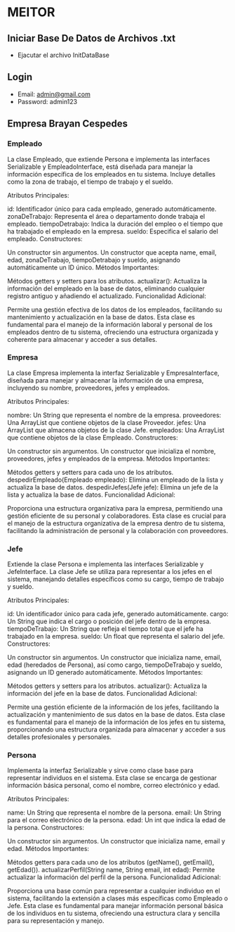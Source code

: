 # MEITOR

## Iniciar Base De Datos de Archivos .txt
- Ejacutar el archivo InitDataBase 

## Login
- Email: admin@gmail.com 
- Password: admin123

## Empresa Brayan Cespedes

### Empleado

La clase Empleado, que extiende Persona e implementa las interfaces Serializable y EmpleadoInterface, está diseñada para manejar la información específica de los empleados en tu sistema. Incluye detalles como la zona de trabajo, el tiempo de trabajo y el sueldo.

Atributos Principales:

id: Identificador único para cada empleado, generado automáticamente.
zonaDeTrabajo: Representa el área o departamento donde trabaja el empleado.
tiempoDetrabajo: Indica la duración del empleo o el tiempo que ha trabajado el empleado en la empresa.
sueldo: Especifica el salario del empleado.
Constructores:

Un constructor sin argumentos.
Un constructor que acepta name, email, edad, zonaDeTrabajo, tiempoDetrabajo y sueldo, asignando automáticamente un ID único.
Métodos Importantes:

Métodos getters y setters para los atributos.
actualizar(): Actualiza la información del empleado en la base de datos, eliminando cualquier registro antiguo y añadiendo el actualizado.
Funcionalidad Adicional:

Permite una gestión efectiva de los datos de los empleados, facilitando su mantenimiento y actualización en la base de datos.
Esta clase es fundamental para el manejo de la información laboral y personal de los empleados dentro de tu sistema, ofreciendo una estructura organizada y coherente para almacenar y acceder a sus detalles.

### Empresa 

 La clase Empresa implementa la interfaz Serializable y EmpresaInterface, diseñada para manejar y almacenar la información de una empresa, incluyendo su nombre, proveedores, jefes y empleados.

Atributos Principales:

nombre: Un String que representa el nombre de la empresa.
proveedores: Una ArrayList que contiene objetos de la clase Proveedor.
jefes: Una ArrayList que almacena objetos de la clase Jefe.
empleados: Una ArrayList que contiene objetos de la clase Empleado.
Constructores:

Un constructor sin argumentos.
Un constructor que inicializa el nombre, proveedores, jefes y empleados de la empresa.
Métodos Importantes:

Métodos getters y setters para cada uno de los atributos.
despedirEmpleado(Empleado empleado): Elimina un empleado de la lista y actualiza la base de datos.
despedirJefes(Jefe jefe): Elimina un jefe de la lista y actualiza la base de datos.
Funcionalidad Adicional:

Proporciona una estructura organizativa para la empresa, permitiendo una gestión eficiente de su personal y colaboradores.
Esta clase es crucial para el manejo de la estructura organizativa de la empresa dentro de tu sistema, facilitando la administración de personal y la colaboración con proveedores.

### Jefe 

Extiende la clase Persona e implementa las interfaces Serializable y JefeInterface. La clase Jefe se utiliza para representar a los jefes en el sistema, manejando detalles específicos como su cargo, tiempo de trabajo y sueldo.

Atributos Principales:

id: Un identificador único para cada jefe, generado automáticamente.
cargo: Un String que indica el cargo o posición del jefe dentro de la empresa.
tiempoDeTrabajo: Un String que refleja el tiempo total que el jefe ha trabajado en la empresa.
sueldo: Un float que representa el salario del jefe.
Constructores:

Un constructor sin argumentos.
Un constructor que inicializa name, email, edad (heredados de Persona), así como cargo, tiempoDeTrabajo y sueldo, asignando un ID generado automáticamente.
Métodos Importantes:

Métodos getters y setters para los atributos.
actualizar(): Actualiza la información del jefe en la base de datos.
Funcionalidad Adicional:

Permite una gestión eficiente de la información de los jefes, facilitando la actualización y mantenimiento de sus datos en la base de datos.
Esta clase es fundamental para el manejo de la información de los jefes en tu sistema, proporcionando una estructura organizada para almacenar y acceder a sus detalles profesionales y personales.

### Persona

Implementa la interfaz Serializable y sirve como clase base para representar individuos en el sistema. Esta clase se encarga de gestionar información básica personal, como el nombre, correo electrónico y edad.

Atributos Principales:

name: Un String que representa el nombre de la persona.
email: Un String para el correo electrónico de la persona.
edad: Un int que indica la edad de la persona.
Constructores:

Un constructor sin argumentos.
Un constructor que inicializa name, email y edad.
Métodos Importantes:

Métodos getters para cada uno de los atributos (getName(), getEmail(), getEdad()).
actualizarPerfil(String name, String email, int edad): Permite actualizar la información del perfil de la persona.
Funcionalidad Adicional:

Proporciona una base común para representar a cualquier individuo en el sistema, facilitando la extensión a clases más específicas como Empleado o Jefe.
Esta clase es fundamental para manejar información personal básica de los individuos en tu sistema, ofreciendo una estructura clara y sencilla para su representación y manejo.
